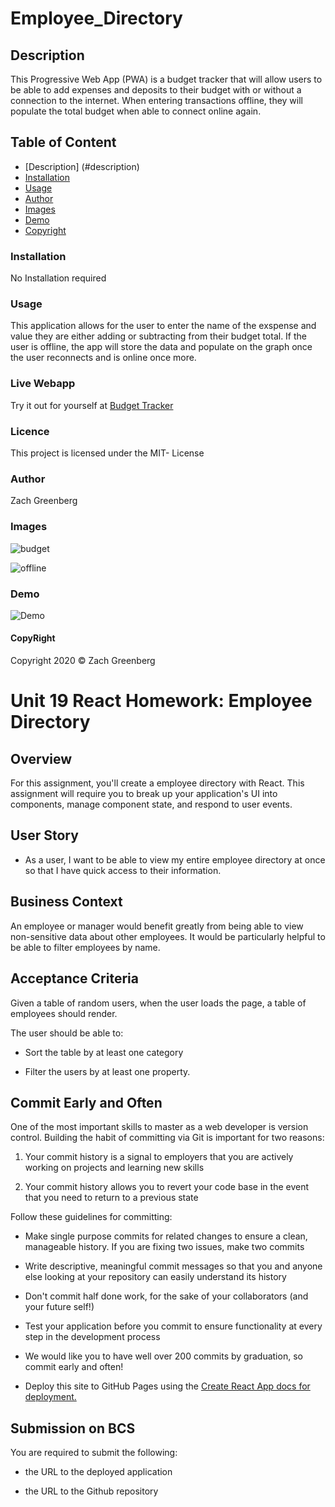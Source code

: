 # Employee_Directory

## Description
This Progressive Web App (PWA) is a budget tracker that will allow users to be able to add expenses and deposits to their budget with or without a connection to the internet. When entering transactions offline, they will populate the total budget when able to connect online again.

## Table of Content

- [Description] (#description)
- [Installation](#installation)
- [Usage](#usage)
- [Author](#author)
- [Images](#images)
- [Demo](#demo)
- [Copyright](#copyright)


### Installation

No Installation required

### Usage

This application allows for the user to enter the name of the exspense and value they are either adding or subtracting from their budget total. If the user is offline, the app will store the data and populate on the graph once the user reconnects and is online once more.

### Live Webapp

Try it out for yourself at [Budget Tracker](https://gentle-springs-89731.herokuapp.com/)

### Licence

This project is licensed under the MIT- License

### Author

Zach Greenberg

### Images

![budget](./public/img/budget.jpg)

![offline](./public/img/offline.jpg)

### Demo

![Demo](./public/img/Budget_Tracker.gif)

#### CopyRight

Copyright 2020 &copy; Zach Greenberg




# Unit 19 React Homework: Employee Directory

## Overview

For this assignment, you'll create a employee directory with React. This assignment will require you to break up your application's UI into components, manage component state, and respond to user events.

## User Story

* As a user, I want to be able to view my entire employee directory at once so that I have quick access to their information.

## Business Context

An employee or manager would benefit greatly from being able to view non-sensitive data about other employees. It would be particularly helpful to be able to filter employees by name.

## Acceptance Criteria

Given a table of random users, when the user loads the page, a table of employees should render. 

The user should be able to:

  * Sort the table by at least one category

  * Filter the users by at least one property.

## Commit Early and Often

One of the most important skills to master as a web developer is version control. Building the habit of committing via Git is important for two reasons:

1. Your commit history is a signal to employers that you are actively working on projects and learning new skills

2. Your commit history allows you to revert your code base in the event that you need to return to a previous state

Follow these guidelines for committing:

* Make single purpose commits for related changes to ensure a clean, manageable history. If you are fixing two issues, make two commits

* Write descriptive, meaningful commit messages so that you and anyone else looking at your repository can easily understand its history

* Don't commit half done work, for the sake of your collaborators (and your future self!)

* Test your application before you commit to ensure functionality at every step in the development process

* We would like you to have well over 200 commits by graduation, so commit early and often!

* Deploy this site to GitHub Pages using the [Create React App docs for deployment.](https://create-react-app.dev/docs/deployment/#github-pages)


## Submission on BCS

You are required to submit the following:

* the URL to the deployed application

* the URL to the Github repository